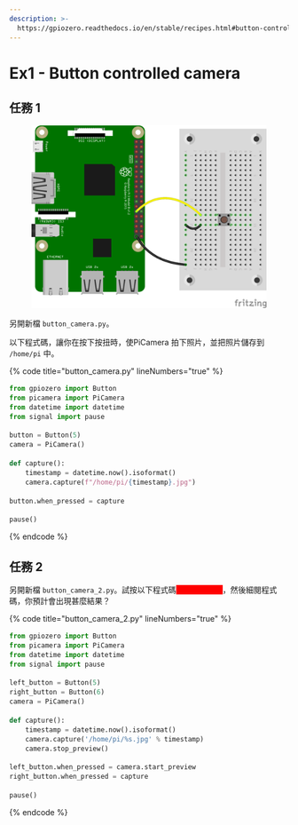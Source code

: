 ```yaml
---
description: >-
  https://gpiozero.readthedocs.io/en/stable/recipes.html#button-controlled-camera
---
```


# Ex1 - Button controlled camera

## 任務 1

<figure><img src="../.gitbook/assets/button.png" alt=""><figcaption></figcaption></figure>

另開新檔 `button_camera.py`。

以下程式碼，讓你在按下按扭時，使PiCamera 拍下照片，並把照片儲存到 `/home/pi` 中。

{% code title="button_camera.py" lineNumbers="true" %}
```python
from gpiozero import Button
from picamera import PiCamera
from datetime import datetime
from signal import pause

button = Button(5)
camera = PiCamera()

def capture():
    timestamp = datetime.now().isoformat()
    camera.capture(f"/home/pi/{timestamp}.jpg")

button.when_pressed = capture

pause()
```
{% endcode %}

## 任務 2

另開新檔 `button_camera_2.py`。試按以下程式碼<mark style="color:red;background-color:red;">**連接所需裝置**</mark>，然後細閱程式碼，你預計會出現甚麼結果？

{% code title="button_camera_2.py" lineNumbers="true" %}
```python
from gpiozero import Button
from picamera import PiCamera
from datetime import datetime
from signal import pause

left_button = Button(5)
right_button = Button(6)
camera = PiCamera()

def capture():
    timestamp = datetime.now().isoformat()
    camera.capture('/home/pi/%s.jpg' % timestamp)
    camera.stop_preview()

left_button.when_pressed = camera.start_preview
right_button.when_pressed = capture

pause()
```
{% endcode %}
